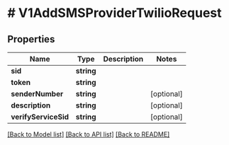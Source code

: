 # # V1AddSMSProviderTwilioRequest

## Properties

Name | Type | Description | Notes
------------ | ------------- | ------------- | -------------
**sid** | **string** |  |
**token** | **string** |  |
**senderNumber** | **string** |  | [optional]
**description** | **string** |  | [optional]
**verifyServiceSid** | **string** |  | [optional]

[[Back to Model list]](../../README.md#models) [[Back to API list]](../../README.md#endpoints) [[Back to README]](../../README.md)
